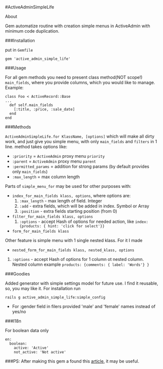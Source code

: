 #ActiveAdminSimpleLife

About

Gem automatize routine with creation simple menus in ActiveAdmin with minimum 
code duplication. 

###Installation

put in `Gemfile` 

`gem 'active_admin_simple_life'`

###Usage

For all gem methods you need to present class method(NOT scope!) `main_fields`, 
where you provide columns, which you would like to manage. Example:

```
class Foo < ActiveRecord::Base
...
  def self.main_fields
    [:title, :price, :sale_date]
  end
end
``` 

###Methods

`ActiveAdminSimpleLife.for KlassName, [options]` which will make all dirty work, and just 
give you simple menu, with only `main_fields` and `filters` in 1 line.
method takes options like:
 * `:priority` = `ActiveAdmin` proxy menu `priority`
 * `:parent` = `ActiveAdmin` proxy menu `parent`
 * `:permitted_params` = addition for strong params (by default provides only 
 `main_fields`)
 * `:max_length` = max column length

Parts of `simple_menu_for` may be used for other purposes with:
* `index_for_main_fields klass, options`, where options are:
  1.   `:max_length` - max length of field. Integer
  2.    `:add`       - extra fields, which will be added in index. Symbol or Array
  3.    `:position`  - extra fields starting position (from 0)
* `filter_for_main_fields klass, options`
  1. `:options` - accept Hash of options for needed action, like `index: {products: { hint: 'click for select'}}`
* `form_for_main_fields klass`

Other feature is simple menu with 1 single nested klass. For it I made
 * `nested_form_for_main_fields klass, nested_klass, options`
  1. `:options` - accept Hash of options for 1 column ot nested column. Nested column example
  `products: {comments: { label: 'Words'} }`

###Goodies

Added generator with simple settings model for future use. I find it reusable, 
so, you may like it. For installation run 

`rails g active_admin_simple_life:simple_config`

 * For :gender field in filers provided 'male' and 'female' names instead of yes/no

###I18n

For boolean data only

```
en:
  boolean:
    active: 'Active'
    not_active: 'Not active'
```

###PS:
After making this gem a found this 
[article](http://tmichel.github.io/2015/02/22/sharing-code-between-activeadmin-resources/),
it may be useful.
